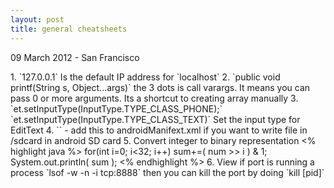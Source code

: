 ```yaml
---
layout: post
title: general cheatsheets
---
```


<p class="meta">09 March 2012 - San Francisco</p>
1. `127.0.0.1` Is the default IP address for `localhost`
2.  `public void printf(String s, Object...args)` the 3 dots is call varargs. It means you can pass 0 or more arguments. 
Its a shortcut to creating array manually
3. `et.setInputType(InputType.TYPE_CLASS_PHONE);`  `et.setInputType(InputType.TYPE_CLASS_TEXT)` 
Set the input type for EditText
4. `<uses-permission android:name="android.permission.WRITE_EXTERNAL_STORAGE" />` - add this to androidManifext.xml if 
    you want to write file in /sdcard in android SD card 
5. Convert integer to binary representation
<% highlight java %>
for(int i=0; i<32; i++)
  sum+=( num >> i ) & 1;
System.out.println( sum );
<% endhighlight %>
6. View if port is running a process `lsof -w -n -i tcp:8888` then you can kill the port by doing `kill [pid]`







